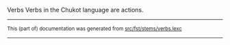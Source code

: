 Verbs
Verbs in the Chukot language are actions.

* * *

<small>This (part of) documentation was generated from [src/fst/stems/verbs.lexc](https://github.com/giellalt/lang-ckt/blob/main/src/fst/stems/verbs.lexc)</small>

---

